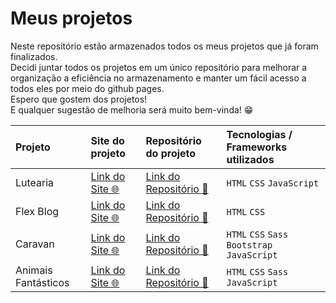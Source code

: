 # Meus projetos

<p>Neste repositório estão armazenados todos os meus projetos que já foram finalizados.<br>
Decidi juntar todos os projetos em um único repositório para melhorar a organização a eficiência no armazenamento e manter um fácil acesso a todos eles por meio do github pages.<br>
Espero que gostem dos projetos!<br>
E qualquer sugestão de melhoria será muito bem-vinda! 😁</p>

| Projeto    | Site do projeto | Repositório do projeto | Tecnologias / Frameworks utilizados |
| :--------- | :---------------| :----------------------| :------------------|
| Lutearia | [Link do Site 🌐](https://matheusgiove.github.io/projects/lutearia/)| [Link do Repositório 📁](https://github.com/MatheusGiove/projects/tree/main/lutearia) | `HTML` `CSS` `JavaScript` |
| Flex Blog | [Link do Site 🌐](https://matheusgiove.github.io/projects/flex-blog/)| [Link do Repositório 📁](https://github.com/MatheusGiove/projects/tree/main/flex-blog) | `HTML` `CSS` |
| Caravan | [Link do Site 🌐](https://matheusgiove.github.io/projects/caravan/)| [Link do Repositório 📁](https://github.com/MatheusGiove/projects/tree/main/caravan) | `HTML` `CSS` `Sass` `Bootstrap` `JavaScript` |
| Animais Fantásticos | [Link do Site 🌐](https://matheusgiove.github.io/projects/animais-fant%C3%A1sticos/)| [Link do Repositório 📁](https://github.com/MatheusGiove/projects/tree/main/animais-fant%C3%A1sticos) | `HTML` `CSS` `Sass` `JavaScript` |

